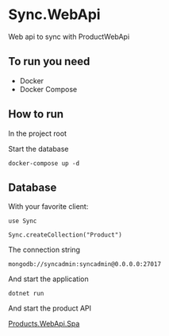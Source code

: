 # Sync.WebApi
Web api to sync with ProductWebApi

## To run you need

- Docker
- Docker Compose


## How to run

In the project root

Start the database
```
docker-compose up -d
```

## Database

With your favorite client:

```mongo
use Sync
```

```mongo
Sync.createCollection("Product")
```

The connection string
```
mongodb://syncadmin:syncadmin@0.0.0.0:27017
```


And start the application
```
dotnet run
```
And start the product API

[Products.WebApi.Spa](https://github.com/anologicon/Products.WebApi.Spa)

